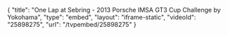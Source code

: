 {
    "title": "One Lap at Sebring - 2013 Porsche IMSA GT3 Cup Challenge by Yokohama",
    "type": "embed",
    "layout": "iframe-static",
    "videoId": "25898275",
    "url": "\/tvpembed\/25898275"
}